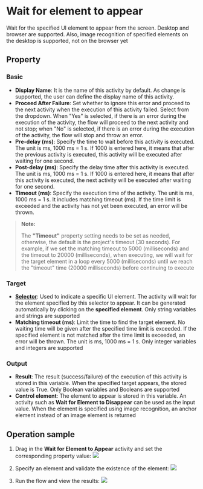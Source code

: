 # Wait for element to appear

Wait for the specified UI element to appear from the screen. Desktop and browser are supported. Also, image recognition of specified elements on the desktop is supported, not on the browser yet

## Property

### Basic

- **Display Name**: It is the name of this activity by default. As change is supported, the user can define the display name of this activity.
- **Proceed After Failure**: Set whether to ignore this error and proceed to the next activity when the execution of this activity failed. Select from the dropdown. When "Yes" is selected, if there is an error during the execution of the activity, the flow will proceed to the next activity and not stop; when "No" is selected, if there is an error during the execution of the activity, the flow will stop and throw an error.
- **Pre-delay (ms)**: Specify the time to wait before this activity is executed. The unit is ms, 1000 ms = 1 s. If 1000 is entered here, it means that after the previous activity is executed, this activity will be executed after waiting for one second.
- **Post-delay (ms)**: Specify the delay time after this activity is executed. The unit is ms, 1000 ms = 1 s. If 1000 is entered here, it means that after this activity is executed, the next activity will be executed after waiting for one second.
- **Timeout (ms)**: Specify the execution time of the activity. The unit is ms, 1000 ms = 1 s. It includes matching timeout (ms). If the time limit is exceeded and the activity has not yet been executed, an error will be thrown.

> **Note:**
> 
> The **"Timeout"** property setting needs to be set as needed, otherwise, the default is the project's timeout (30 seconds). For example, if we set the matching timeout to 5000 (milliseconds) and the timeout to 20000 (milliseconds), when executing, we will wait for the target element in a loop every 5000 (milliseconds) until we reach the "timeout" time (20000 milliseconds) before continuing to execute

### Target

- **[Selector](../Appendix/Selector.md?_v=v2020.4)**: Used to indicate a specific UI element. The activity will wait for the element specified by this selector to appear. It can be generated automatically by clicking on the **specified element**. Only string variables and strings are supported
- **Matching timeout (ms)**: Limit the time to find the target element. No waiting time will be given after the specified time limit is exceeded. If the specified element is not matched after the time limit is exceeded, an error will be thrown. The unit is ms, 1000 ms = 1 s. Only integer variables and integers are supported

### Output

- **Result**: The result (success/failure) of the execution of this activity is stored in this variable. When the specified target appears, the stored value is True. Only Boolean variables and Booleans are supported
- **Control element**: The element to appear is stored in this variable. An activity such as **Wait for Element to Disappear** can be used as the input value. When the element is specified using image recognition, an anchor element instead of an image element is returned

## Operation sample

1. Drag in the **Wait for Element to Appear** activity and set the corresponding property value: ![](https://docimages.blob.core.chinacloudapi.cn/images/Activities/waitElementAppear1.png)

2. Specify an element and validate the existence of the element: ![](https://docimages.blob.core.chinacloudapi.cn/images/Activities/waitElementAppear2.png)

3. Run the flow and view the results: ![](https://docimages.blob.core.chinacloudapi.cn/images/Activities/waitElementAppear3.png)